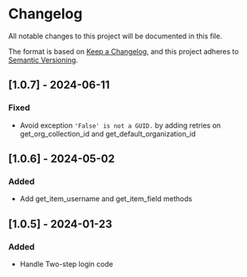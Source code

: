 # Changelog

All notable changes to this project will be documented in this file.

The format is based on [Keep a Changelog](https://keepachangelog.com/en/1.0.0/),
and this project adheres to [Semantic Versioning](https://semver.org/spec/v2.0.0.html).

## [1.0.7] - 2024-06-11

### Fixed

 - Avoid exception `'False' is not a GUID.` by adding retries on get_org_collection_id and get_default_organization_id

## [1.0.6] - 2024-05-02

### Added

 - Add get_item_username and get_item_field methods


## [1.0.5] - 2024-01-23

### Added

 - Handle Two-step login code
